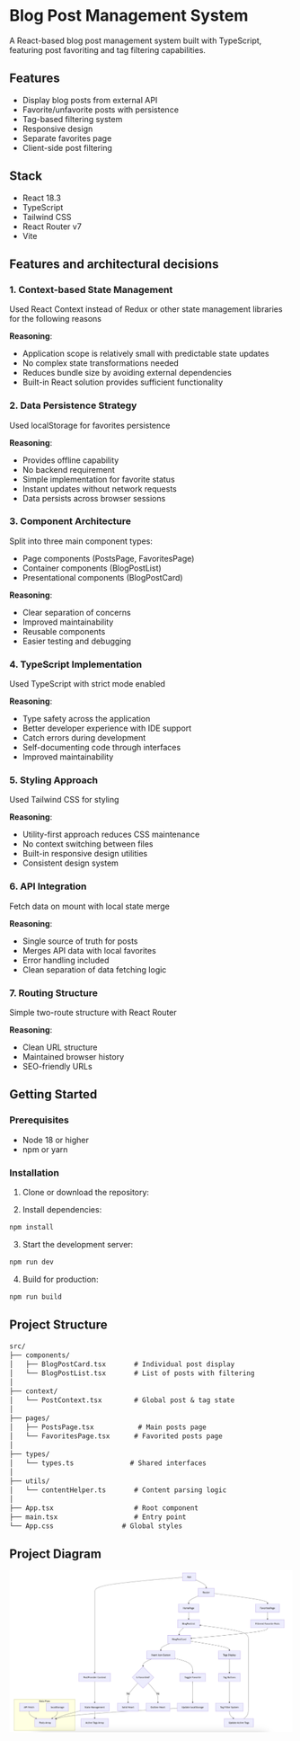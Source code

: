 # Blog Post Management System

A React-based blog post management system built with TypeScript, featuring post favoriting and tag filtering capabilities.

## Features

- Display blog posts from external API
- Favorite/unfavorite posts with persistence
- Tag-based filtering system
- Responsive design
- Separate favorites page
- Client-side post filtering

## Stack

- React 18.3
- TypeScript
- Tailwind CSS
- React Router v7
- Vite

## Features and architectural decisions

### 1. Context-based State Management

Used React Context instead of Redux or other state management libraries for the following reasons

**Reasoning**: 
- Application scope is relatively small with predictable state updates
- No complex state transformations needed
- Reduces bundle size by avoiding external dependencies
- Built-in React solution provides sufficient functionality


### 2. Data Persistence Strategy

Used localStorage for favorites persistence

**Reasoning**:
- Provides offline capability
- No backend requirement
- Simple implementation for favorite status
- Instant updates without network requests
- Data persists across browser sessions

### 3. Component Architecture

Split into three main component types:
- Page components (PostsPage, FavoritesPage)
- Container components (BlogPostList)
- Presentational components (BlogPostCard)

**Reasoning**:
- Clear separation of concerns
- Improved maintainability
- Reusable components
- Easier testing and debugging

### 4. TypeScript Implementation

Used TypeScript with strict mode enabled

**Reasoning**:
- Type safety across the application
- Better developer experience with IDE support
- Catch errors during development
- Self-documenting code through interfaces
- Improved maintainability

### 5. Styling Approach

Used Tailwind CSS for styling

**Reasoning**:
- Utility-first approach reduces CSS maintenance
- No context switching between files
- Built-in responsive design utilities
- Consistent design system

### 6. API Integration

Fetch data on mount with local state merge

**Reasoning**:
- Single source of truth for posts
- Merges API data with local favorites
- Error handling included
- Clean separation of data fetching logic

### 7. Routing Structure

Simple two-route structure with React Router

**Reasoning**:
- Clean URL structure
- Maintained browser history
- SEO-friendly URLs


## Getting Started

### Prerequisites

- Node 18 or higher
- npm or yarn

### Installation

1. Clone or download the repository:

2. Install dependencies:
```bash
npm install
```

3. Start the development server:
```bash
npm run dev
```

4. Build for production:
```bash
npm run build
```

## Project Structure

```
src/
├── components/                 
│   ├── BlogPostCard.tsx       # Individual post display
│   └── BlogPostList.tsx       # List of posts with filtering
│
├── context/                   
│   └── PostContext.tsx        # Global post & tag state
│
├── pages/                     
│   ├── PostsPage.tsx           # Main posts page
│   └── FavoritesPage.tsx      # Favorited posts page
│
├── types/                     
│   └── types.ts              # Shared interfaces
│
├── utils/                     
│   └── contentHelper.ts       # Content parsing logic
│
├── App.tsx                    # Root component
├── main.tsx                   # Entry point
└── App.css                 # Global styles
```

## Project Diagram

![Project Diagram](./public/project-diagram.png)